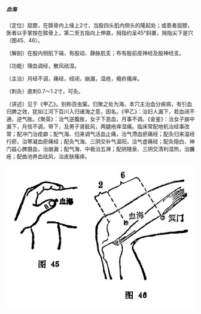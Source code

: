##### 血海

〔定位〕屈膝，在髌骨内上缘上2寸，当股四头肌内侧头的隆起处；或患者屈膝，医者以手掌按在髌骨上，第二至五指向上伸直，拇指约呈45°斜置，拇指尖下是穴（图45、46）。

〔解剖〕在股内侧肌下端，有股动、静脉肌支；布有股前皮神经及股神经支。

〔功能〕理血调经，散风祛湿。

〔主治〕月经不调，痛经，经闭，崩漏，湿疮，瘾疥瘙痒。

〔刺灸〕直刺0.7～1.2寸，可灸。

〔讲述〕见于《甲乙》。别称百虫窠。归聚之处为海，本穴主治血分疾病，有引血归脾之效，犹如江河下百川入归诸海之意，因名。《甲乙》：治妇人漏下，若血闭不通，逆气胀。《聚英》：治气逆腹胀，女子下恶血，月事不调。《金鉴》：治女子崩中漏下，月信不调，带下，及男子肾脏风，两腿疮痒湿痛。临床常配地机治经事改常；配冲门治痃癖；配气海、归来调气活血止痛，治气滯血瘀痛经；配灸归来温经行瘀，治寒凝血瘀痛经；配灸气海、三阴交补气温阳，洽气虚痛经；配灸隐白、神门益心脾摄血，治崩漏；配气海、中极治五淋；配阴陵泉、三阴交清利湿热，治臁疮；配曲池养血祛风，治皮肤瘙痒。

![](./img/图45、46.jpg)
